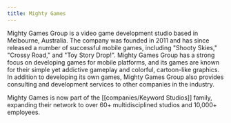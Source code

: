 ```yaml
---
title: Mighty Games
---
```

Mighty Games Group is a video game development studio based in Melbourne, Australia. The company was founded in 2011 and has since released a number of successful mobile games, including "Shooty Skies," "Crossy Road," and "Toy Story Drop!". Mighty Games Group has a strong focus on developing games for mobile platforms, and its games are known for their simple yet addictive gameplay and colorful, cartoon-like graphics. In addition to developing its own games, Mighty Games Group also provides consulting and development services to other companies in the industry.

Mighty Games is now part of the [[companies/Keyword Studios]] family, expanding their network to over 60+ multidisciplined studios and 10,000+ employees.